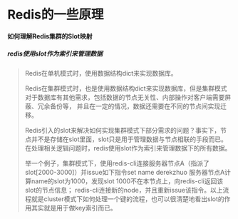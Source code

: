 # Redis的一些原理

#### 如何理解Redis集群的Slot映射
##### redis使用slot作为索引来管理数据
> Redis在单机模式时，使用数据结构dict来实现数据库。
>
> Redis在集群模式时，也是使用数据结构dict来实现数据库，但是集群模式对于数据库有其他需求，包括数据的节点无关性、内部操作对客户端需要屏蔽、冗余备份等，
  并且在一定的情况，数据还需要在不同的节点间实现迁移。
> 
> Redis引入的slot来解决如何实现集群模式下部分需求的问题？事实下，节点并不是存储在slot里面，slot只是用于管理数据与节点相联的手段而已。
  在处理相关逻辑问题时，redis使用slot作为索引来管理数据下的所有数据。
>
> 举一个例子，集群模式下，使用redis-cli连接服务器节点A（指派了slot[2000-3000]）并issue如下指令set name derekzhuo
  服务器节点A计算name的slot为1000，发现slot 1000不在本节点上，向redis-cli返回该slot的节点信息； 
  redis-cli连接新的node，并且重新issue该指令。以上流程就是cluster模式下如何处理一个键的流程，也可以很清楚地看出slot的作用其实就是用于做key索引而已。
